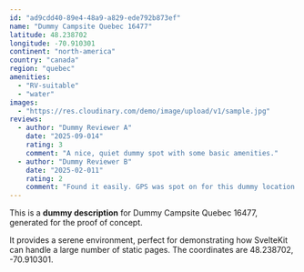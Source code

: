 ```yaml
---
id: "ad9cdd40-89e4-48a9-a829-ede792b873ef"
name: "Dummy Campsite Quebec 16477"
latitude: 48.238702
longitude: -70.910301
continent: "north-america"
country: "canada"
region: "quebec"
amenities:
  - "RV-suitable"
  - "water"
images:
  - "https://res.cloudinary.com/demo/image/upload/v1/sample.jpg"
reviews:
  - author: "Dummy Reviewer A"
    date: "2025-09-014"
    rating: 3
    comment: "A nice, quiet dummy spot with some basic amenities."
  - author: "Dummy Reviewer B"
    date: "2025-02-011"
    rating: 2
    comment: "Found it easily. GPS was spot on for this dummy location."
---
```


This is a **dummy description** for Dummy Campsite Quebec 16477, generated for the proof of concept.

It provides a serene environment, perfect for demonstrating how SvelteKit can handle a large number of static pages. The coordinates are 48.238702, -70.910301.
